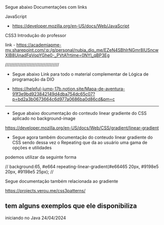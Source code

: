 Segue abaixo Documentações com links

JavaScript

- https://developer.mozilla.org/en-US/docs/Web/JavaScript

CSS3 Introdução do professor

link - https://academiapme-my.sharepoint.com/:p:/g/personal/nubia_dio_me/EZeN4SBhIrNGmr8IUSncwXIB8UjnadFqVopYGhe0-_PVtA?rtime=0NYI_qBP3Eg

///////////////////////////////////

- Segue abaixo Link para todo o material complementar de Lógica de programação da DIO

- https://helpful-jump-17b.notion.site/Mapa-de-aventura-91f3e9bd923842149d4dba754dc65c07?p=bd2a3b0673664c6d977a0686ba0d86cd&pm=c

---

- Segue abaixo documentação do conteudo linear gradiente do CSS aplicado no background-image

https://developer.mozilla.org/en-US/docs/Web/CSS/gradient/linear-gradient

- Segue agora também documentação do conteudo linear gradiente do CSS sendo dessa vez o Repeating que da ao usuário uma gama de opções e utilidades

podemos utilizar da seguinte forma

//
background:65, #e664 repeating-linear-gradient(#e66465 20px, #9198e5 20px, #9198e5 25px);
//

Segue documentação também relacionada ao gradiente

https://projects.verou.me/css3patterns/

## tem alguns exemplos que ele disponibiliza


iniciando no Java 24/04/2024
